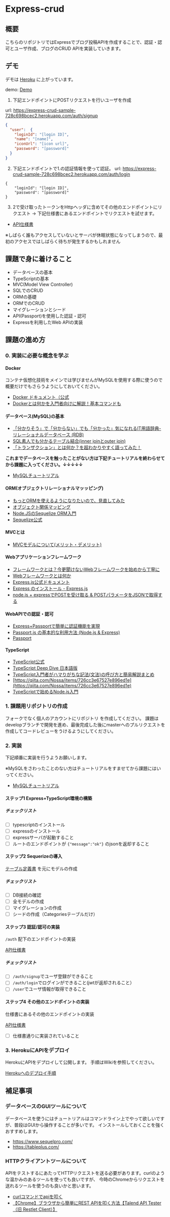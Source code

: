 # Express-crud

## 概要

こちらのリポジトリではExpressでブログ投稿APIを作成することで、認証・認可とユーザ作成、ブログのCRUD APIを実装していきます。

## デモ

デモは [Heroku](https://www.heroku.com) に上がっています。

demo: [Demo](https://express-crud-sample-728c698bcec2.herokuapp.com/)

1. 下記エンドポイントにPOSTリクエストを行いユーザを作成

url: https://express-crud-sample-728c698bcec2.herokuapp.com/auth/signup
```json
{
  "user":  {
    "loginId": "[login ID]",
    "name": "[name]",
    "iconUrl": "[icon url]",
    "password": "[password]"
  }
}
```

2. 下記エンドポイントで1.の認証情報を使って認証。
url: https://express-crud-sample-728c698bcec2.herokuapp.com/auth/login
```
{
    "loginId": "[login ID]",
    "password": "[password]"
}
```

3. 2で受け取ったトークンをHttpヘッダに含めてその他のエンドポイントにリクエスト
→ 下記仕様書にあるエンドポイントでリクエストを試せます。

- [API仕様書](https://github.com/version-1/express-crud/wiki/API%E4%BB%95%E6%A7%98%E6%9B%B8)

※しばらく誰もアクセスしていないとサーバが休眠状態になってしまうので、最初のアクセスではしばらく待ちが発生するかもしれません

## 課題で身に着けること

- データベースの基本
- TypeScriptの基本
- MVC(Model View Controller)
- SQLでのCRUD
- ORMの基礎
- ORMでのCRUD
- マイグレーションとシード
- API(Passport)を使用した認証・認可
- Expressを利用したWeb APIの実装

## 課題の進め方


### 0. 実装に必要な概念を学ぶ

#### Docker

コンテナ仮想化技術をメインでは学びませんがMySQLを使用する際に使うので概要だけでもさらうようにしておいてください。

- [Docker ドキュメント（公式](https://docs.docker.com/get-started/overview/)
- [Dockerとは何かを入門者向けに解説！基本コマンドも](https://udemy.benesse.co.jp/development/web/docker.html)

#### データベース(MySQL)の基本

- [「分かりそう」で「分からない」でも「分かった」気になれるIT用語辞典-リレーショナルデータベース (RDB)](https://wa3.i-3-i.info/word11770.html) 
- [SQL素人でも分かるテーブル結合(inner joinとouter join)](https://qiita.com/naoki_mochizuki/items/3fda1ad6594c11d7b43c)
- [「トランザクション」とは何か？を超わかりやすく語ってみた！](https://qiita.com/zd6ir7/items/6568b6c3efc5d6a13865)

**これまでデータベースを触ったことがない方は下記チュートリアルを終わらせてから課題に入ってください。↓↓↓↓↓**

- [MySQLチュートリアル](https://github.com/version-1/express-crud/wiki/MySQL%E3%83%81%E3%83%A5%E3%83%BC%E3%83%88%E3%83%AA%E3%82%A2%E3%83%AB)

#### ORM(オブジェクトリレーショナルマッッピング)

- [もっとORMを使えるようになりたいので、見直してみた](https://qiita.com/niisan-tokyo/items/156eb35c6eeaf07b9b65)
- [オブジェクト関係マッピング](https://qiita.com/yk-nakamura/items/acd071f16cda844579b9)
- [Node.JSのSequelize ORM入門](https://qiita.com/markusveeyola/items/64875c9507d5fa32884e)
- [Sequelize公式](https://sequelize.org/v5/manual/getting-started.html)

#### MVCとは

- [MVCモデルについて(メリット・デメリット)](https://zenn.dev/tya0116/articles/c2f4b75e060187)


#### Webアプリケーションフレームワーク

- [フレームワークとは？今更聞けないWebフレームワークを始めから丁寧に](https://blog.codecamp.jp/web_framework)
- [Webフレームワークとは何か](https://postd.cc/what-is-a-web-framework/)
- [Express.js公式ドキュメント](https://expressjs.com/ja/)
- [Express のインストール - Express.js](https://expressjs.com/ja/starter/installing.html)
- [node.js + expressでPOSTを受け取る & POSTパラメータをJSONで取得する](https://qiita.com/ktanaka117/items/596febd96a63ae1431f8)

#### WebAPIでの認証・認可

- [Express+Passportで簡単に認証機能を実現](https://qiita.com/papi_tokei/items/9b852774114ebc7a6255)
- [Passport.js の基本的な利用方法 (Node.js & Express)](https://qiita.com/tuneyukkie/items/b1bc2a26cfb7c480e56b)
- [Passport](http://www.passportjs.org/docs/)

#### TypeScript

- [TypeScript公式](https://www.typescriptlang.org)
- [TypeScript Deep Dive 日本語版](https://typescript-jp.gitbook.io/deep-dive/)
- [TypeScript入門者がハマりがちな記法(文法)の呼び方と簡易解説まとめ](https://qiita.com/gutchom/items/bb740deb3100684b82a6)
- [https://qiita.com/Nossa/items/726cc3e67527e896ed1e](https://qiita.com/Nossa/items/726cc3e67527e896ed1e)
- [TypeScriptで始めるNode.js入門](https://ics.media/entry/4682/)


### 1. 課題用リポジトリの作成

フォークでなく個人のアカウントにリポジトリ を作成してください。
課題はdevelopブランチで開発を進め、最後完成した後にmasterへのプルリクエストを作成してコードレビューをうけるようにしてください。


### 2. 実装

下記順番に実装を行うようお願いします。

※MySQLをさわったことのない方はチュートリアルをすませてから課題にはいってください。
- [MySQLチュートリアル](https://github.com/version-1/express-crud/wiki/MySQL%E3%83%81%E3%83%A5%E3%83%BC%E3%83%88%E3%83%AA%E3%82%A2%E3%83%AB)

#### ステップ1 Express+TypeScript環境の構築

#####  チェックリスト

- [ ] typescriptのインストール
- [ ] expressのインストール
- [ ] expressサーバが起動すること
- [ ] ルートのエンドポイントが `{"message":"ok"}` のjsonを返却すること

#### ステップ2 Sequerizeの導入

[テーブル定義書](https://github.com/version-1/ws-0700-express-crud/wiki/%E3%83%86%E3%83%BC%E3%83%96%E3%83%AB%E5%AE%9A%E7%BE%A9%E6%9B%B8) を元にモデルの作成


#####  チェックリスト

- [ ] DB接続の確認
- [ ] 全モデルの作成
- [ ] マイグレーションの作成
- [ ] シードの作成（Categoriesテーブルだけ）

#### ステップ3 認証/認可の実装

`/auth` 配下のエンドポイントの実装

[API仕様書](https://github.com/version-1/express-crud/wiki/API%E4%BB%95%E6%A7%98%E6%9B%B8)

#####  チェックリスト

- [ ] `/auth/signup`でユーザ登録ができること
- [ ] `/auth/login`でログインができること(jwtが返却されること）
- [ ] `/user`でユーザ情報が取得できること

#### ステップ4 その他のエンドポイントの実装

仕様書にあるその他のエンドポイントの実装

[API仕様書](https://github.com/version-1/express-crud/wiki/API%E4%BB%95%E6%A7%98%E6%9B%B8)

- [ ] 仕様書通りに実装されていること

### 3. HerokuにAPIをデプロイ

HerokuにAPIをデプロイして公開します。
手順はWikiを参照してください。

[Herokuへのデプロイ手順](https://github.com/version-1/express-crud/wiki/Heroku%E3%81%B8%E3%81%AE%E3%83%87%E3%83%97%E3%83%AD%E3%82%A4)

## 補足事項

### データベースのGUIツールについて

データベースを使うにはチュートリアルはコマンドライン上でやって欲しいですが、普段はGUIから操作することが多いです。
インストールしておくことを強くおすすめします。

- https://www.sequelpro.com/
- https://tableplus.com/

### HTTPクライアントツールについて

APIをテストするにあたってHTTPリクエストを送る必要があります。curlのような温かみのあるツールを使っても良いですが、
今時のChromeからリクエストを送れるツールを使うのも良いかと思います。

- [curlコマンドでapiを叩く](https://qiita.com/bunty/items/758425773b2239feb9a7)
- [【Chrome】ブラウザから簡単にREST APIを叩く方法【Talend API Tester（旧 Restlet Client）】](https://katblog.manadream.net/index.php/2019/02/11/rest-api-from-restlet-client/)
